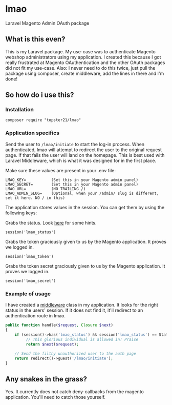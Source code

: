 # lmao
Laravel Magento Admin OAuth package

## What is this even?
This is my Laravel package. 
My use-case was to authenticate Magento webshop administrators using my application.
I created this because I got really frustrated at Magento OAuthentication and the other OAuth packages did not fit my use-case.
Also: I never need to do this twice, just pull the package using composer, create middleware, add the lines in there and I'm done!


## So how do i use this?

### Installation
```
composer require "topster21/lmao"
```
### Application specifics
Send the user to `/lmao/initiate` to start the log-in process.
When authenticated, lmao will attempt to redirect the user to the original request page. If that fails the user will land on the homepage.
This is best used with Laravel Middleware, which is what it was designed for in the first place.

Make sure these values are present in your .env file:
```
LMAO_KEY=           (Set this in your Magento admin panel)
LMAO_SECRET=        (Set this in your Magento admin panel)
LMAO_URL=           (NO TRAILING /)
LMAO_ADMIN_SLUG=    (Optional, when your /admin/ slug is different, set it here. NO / in this)
```

The application stores values in the session. You can get them by using the following keys:


Grabs the status. Look [here](https://github.com/topster21/lmao/blob/develop/lmao/src/Status.php) for some hints.

`session('lmao_status') `

Grabs the token graciously given to us by the Magento application. It proves we logged in.

`session('lmao_token') `

Grabs the token secret graciously given to us by the Magento application. It proves we logged in.

`session('lmao_secret') `


### Example of usage
I have created a [middleware](https://laravel.com/docs/5.4/middleware#defining-middleware) class in my application. 
It looks for the right status in the users' session. If it does not find it, it'll redirect to an authentication route in lmao.


```php
public function handle($request, Closure $next)
{
    if (session()->has('lmao_status') && session('lmao_status') == Status::HAS_ACCESSTOKEN)
         // This glorious individual is allowed in! Praise
         return $next($request);
         
    // Send the filthy unauthorized user to the auth page
    return redirect()->guest('/lmao/initiate');
}
```


## Any snakes in the grass?
Yes. It currently does not catch deny-callbacks from the magento application. You'll need to catch those yourself.
